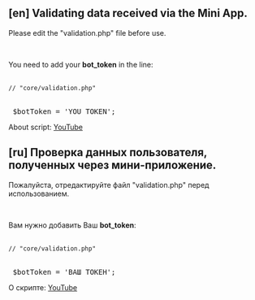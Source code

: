 <h2>[en] Validating data received via the Mini App.</h2>

<p>Please edit the "validation.php" file before use.</p>
<br/>
<p>You need to add your <b>bot_token</b> in the line:</p>
<br/>
<code>// "core/validation.php"</code>
<br/><br/>
<pre> $botToken = 'YOU TOKEN'; </pre>

<p> About script: <a href="https://www.youtube.com/watch?v=0j1mttdL14A">YouTube</a>

<h2>[ru] Проверка данных пользователя, полученных через мини-приложение.</h2>

<p>Пожалуйста, отредактируйте файл "validation.php" перед использованием.</p>
<br/>
<p>Вам нужно добавить Ваш <b>bot_token</b>:</p>
<br/>
<code>// "core/validation.php"</code>
<br/><br/>
<pre> $botToken = 'ВАШ ТОКЕН'; </pre>

<p> О скрипте: <a href="https://www.youtube.com/watch?v=oYLLNQpQnyg">YouTube</a>
